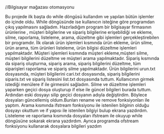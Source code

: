 //Bilgisayar mağazası otomasyonu

Bu projede ilk başta do while döngüsü kullandım ve yapılan bütün 
işlemler do içinde oldu. While döngüsünde ise kullanıcın isteğine 
göre programdan çıkış yapılmasını sağladım. Hazırladığım program 
bir bilgisayar firmasının ürünlerine , müşteri bilgilerine ve sipariş 
bilgilerine erişebildiği ve ekleme, silme, raporlama, listeleme, arama, 
düzeltme gibi işlemleri gerçekleştirebilen bir programdır. 
İlk olarak ürün işlemleri kısmında ürün ekleme, ürün silme, ürün 
arama, tüm ürünleri listeleme, ürün bilgisi düzeltme işlemleri 
yapılmaktadır. Müşteri işlemleri kısmında müşteri ekleme,müşteri 
silme, müşteri bilgilerini düzeltme ve müşteri arama yapılmaktadır. 
Sipariş kısmında da sipariş oluşturma, sipariş arama, sipariş bilgilerini 
düzeltme, tüm siparişleri raporlama ve sipariş silme yapılmaktadır. 
Ürün bilgilerini urun.txt dosyasında, müşteri bilgilerini cari.txt 
dosyasında, sipariş bilgilerini siparis.txt ve sipariş listesini list.txt 
dosyasında tuttum. Kullanıcının girmek istediği menülere if ile 
girmesini sağladım. Silme ve düzeltme işlemleri yaparken geçici 
dosya oluşturup if else ile güncel bilgileri burada tuttum. Ardından 
eski dosyayı silip geçici dosyanın adıyla değiştirdim. Böylece 
dosyaları güncellemiş oldum.Bunları rename ve remove fonksiyonları 
ile yaptım. Arama kısmında ifstream fonksiyonu ile istenilen bilginin 
olduğu dosyayı okuttum ve if yapısı ile istenilen bilgiyi bulup ekrana 
yazdırdım. Listeleme ve raporlama kısmında dosyaları ifstream ile 
okuyup while döngüsüne sokarak ekrana yazdırdım. Ayrıca 
programda ofstream fonksiyonu kullanarak dosyalara bilgileri 
yazdım
